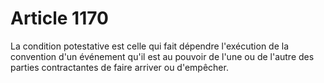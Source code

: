 # Article 1170

La condition potestative est celle qui fait dépendre l'exécution de la convention d'un événement qu'il est au pouvoir de l'une ou de l'autre des parties contractantes de faire arriver ou d'empêcher.

